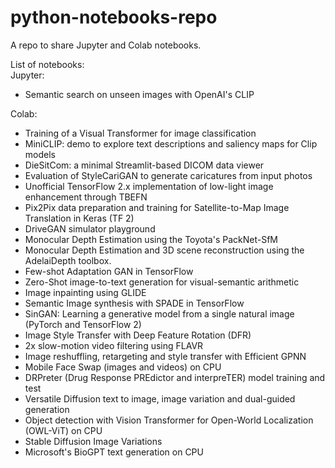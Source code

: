 # python-notebooks-repo
A repo to share Jupyter and Colab notebooks.  
  
List of notebooks:  
Jupyter:  
- Semantic search on unseen images with OpenAI's CLIP
  
Colab:  
- Training of a Visual Transformer for image classification  
- MiniCLIP: demo to explore text descriptions and saliency maps for Clip models  
- DieSitCom: a minimal Streamlit-based DICOM data viewer  
- Evaluation of StyleCariGAN to generate caricatures from input photos  
- Unofficial TensorFlow 2.x implementation of low-light image enhancement through TBEFN  
- Pix2Pix data preparation and training for Satellite-to-Map Image Translation in Keras (TF 2)  
- DriveGAN simulator playground  
- Monocular Depth Estimation using the Toyota's PackNet-SfM  
- Monocular Depth Estimation and 3D scene reconstruction using the AdelaiDepth toolbox.  
- Few-shot Adaptation GAN in TensorFlow  
- Zero-Shot image-to-text generation for visual-semantic arithmetic  
- Image inpainting using GLIDE  
- Semantic Image synthesis with SPADE in TensorFlow  
- SinGAN: Learning a generative model from a single natural image (PyTorch and TensorFlow 2)  
- Image Style Transfer with Deep Feature Rotation (DFR)  
- 2x slow-motion video filtering using FLAVR  
- Image reshuffling, retargeting and style transfer with Efficient GPNN  
- Mobile Face Swap (images and videos) on CPU    
- DRPreter (Drug Response PREdictor and interpreTER) model training and test  
- Versatile Diffusion text to image, image variation and dual-guided generation  
- Object detection with Vision Transformer for Open-World Localization (OWL-ViT) on CPU  
- Stable Diffusion Image Variations  
- Microsoft's BioGPT text generation on CPU  